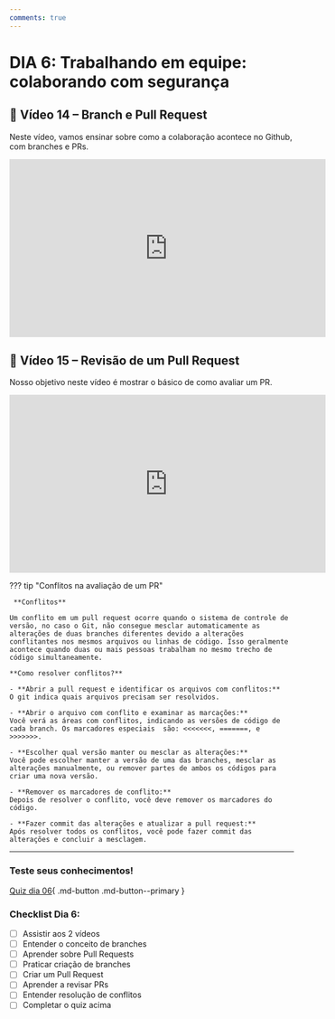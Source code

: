 ```yaml
---
comments: true
---
```

# DIA 6: Trabalhando em equipe: colaborando com segurança

## 🎥 Vídeo 14 – Branch e Pull Request

Neste vídeo, vamos ensinar sobre como a colaboração acontece no Github, com branches e PRs.

<iframe width="560" height="315" src="https://www.youtube.com/embed/YMHB0n4xezs?si=LnffBqb6Y4krZwag" title="YouTube video player" frameborder="0" allow="accelerometer; autoplay; clipboard-write; encrypted-media; gyroscope; picture-in-picture; web-share" referrerpolicy="strict-origin-when-cross-origin" allowfullscreen></iframe>

## 🎥 Vídeo 15 – Revisão de um Pull Request

Nosso objetivo neste vídeo é mostrar o básico de como avaliar um PR.

<iframe width="560" height="315" src="https://www.youtube.com/embed/E5Qh93eZiCA?si=pzURDuF1cYwQiGb3" title="YouTube video player" frameborder="0" allow="accelerometer; autoplay; clipboard-write; encrypted-media; gyroscope; picture-in-picture; web-share" referrerpolicy="strict-origin-when-cross-origin" allowfullscreen></iframe>

??? tip "Conflitos na avaliação de um PR"

     **Conflitos**

    Um conflito em um pull request ocorre quando o sistema de controle de versão, no caso o Git, não consegue mesclar automaticamente as alterações de duas branches diferentes devido a alterações conflitantes nos mesmos arquivos ou linhas de código. Isso geralmente acontece quando duas ou mais pessoas trabalham no mesmo trecho de código simultaneamente. 
    
    **Como resolver conflitos?**

    - **Abrir a pull request e identificar os arquivos com conflitos:** 
    O git indica quais arquivos precisam ser resolvidos.

    - **Abrir o arquivo com conflito e examinar as marcações:** 
    Você verá as áreas com conflitos, indicando as versões de código de cada branch. Os marcadores especiais  são: <<<<<<<, =======, e >>>>>>>.

    - **Escolher qual versão manter ou mesclar as alterações:** 
    Você pode escolher manter a versão de uma das branches, mesclar as alterações manualmente, ou remover partes de ambos os códigos para criar uma nova versão. 

    - **Remover os marcadores de conflito:** 
    Depois de resolver o conflito, você deve remover os marcadores do código.

    - **Fazer commit das alterações e atualizar a pull request:** 
    Após resolver todos os conflitos, você pode fazer commit das alterações e concluir a mesclagem.
__________

### Teste seus conhecimentos!

[Quiz dia 06](quiz_dia_06.md){ .md-button .md-button--primary } 

### Checklist Dia 6:
- [ ] Assistir aos 2 vídeos
- [ ] Entender o conceito de branches
- [ ] Aprender sobre Pull Requests
- [ ] Praticar criação de branches
- [ ] Criar um Pull Request
- [ ] Aprender a revisar PRs
- [ ] Entender resolução de conflitos
- [ ] Completar o quiz acima
